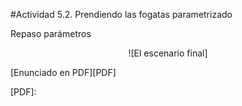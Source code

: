 #Actividad 5.2. Prendiendo las fogatas parametrizado

Repaso parámetros

<center>
![El escenario final]
</center>


[Enunciado en PDF][PDF]

[PDF]: 